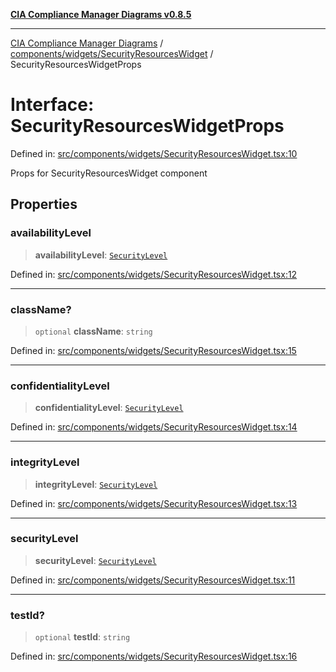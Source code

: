 [**CIA Compliance Manager Diagrams v0.8.5**](../../../../README.md)

***

[CIA Compliance Manager Diagrams](../../../../modules.md) / [components/widgets/SecurityResourcesWidget](../README.md) / SecurityResourcesWidgetProps

# Interface: SecurityResourcesWidgetProps

Defined in: [src/components/widgets/SecurityResourcesWidget.tsx:10](https://github.com/Hack23/cia-compliance-manager/blob/eca22610f41e5f6b6c0cece88769b1ffbe9db4bd/src/components/widgets/SecurityResourcesWidget.tsx#L10)

Props for SecurityResourcesWidget component

## Properties

### availabilityLevel

> **availabilityLevel**: [`SecurityLevel`](../../../../types/cia/type-aliases/SecurityLevel.md)

Defined in: [src/components/widgets/SecurityResourcesWidget.tsx:12](https://github.com/Hack23/cia-compliance-manager/blob/eca22610f41e5f6b6c0cece88769b1ffbe9db4bd/src/components/widgets/SecurityResourcesWidget.tsx#L12)

***

### className?

> `optional` **className**: `string`

Defined in: [src/components/widgets/SecurityResourcesWidget.tsx:15](https://github.com/Hack23/cia-compliance-manager/blob/eca22610f41e5f6b6c0cece88769b1ffbe9db4bd/src/components/widgets/SecurityResourcesWidget.tsx#L15)

***

### confidentialityLevel

> **confidentialityLevel**: [`SecurityLevel`](../../../../types/cia/type-aliases/SecurityLevel.md)

Defined in: [src/components/widgets/SecurityResourcesWidget.tsx:14](https://github.com/Hack23/cia-compliance-manager/blob/eca22610f41e5f6b6c0cece88769b1ffbe9db4bd/src/components/widgets/SecurityResourcesWidget.tsx#L14)

***

### integrityLevel

> **integrityLevel**: [`SecurityLevel`](../../../../types/cia/type-aliases/SecurityLevel.md)

Defined in: [src/components/widgets/SecurityResourcesWidget.tsx:13](https://github.com/Hack23/cia-compliance-manager/blob/eca22610f41e5f6b6c0cece88769b1ffbe9db4bd/src/components/widgets/SecurityResourcesWidget.tsx#L13)

***

### securityLevel

> **securityLevel**: [`SecurityLevel`](../../../../types/cia/type-aliases/SecurityLevel.md)

Defined in: [src/components/widgets/SecurityResourcesWidget.tsx:11](https://github.com/Hack23/cia-compliance-manager/blob/eca22610f41e5f6b6c0cece88769b1ffbe9db4bd/src/components/widgets/SecurityResourcesWidget.tsx#L11)

***

### testId?

> `optional` **testId**: `string`

Defined in: [src/components/widgets/SecurityResourcesWidget.tsx:16](https://github.com/Hack23/cia-compliance-manager/blob/eca22610f41e5f6b6c0cece88769b1ffbe9db4bd/src/components/widgets/SecurityResourcesWidget.tsx#L16)
